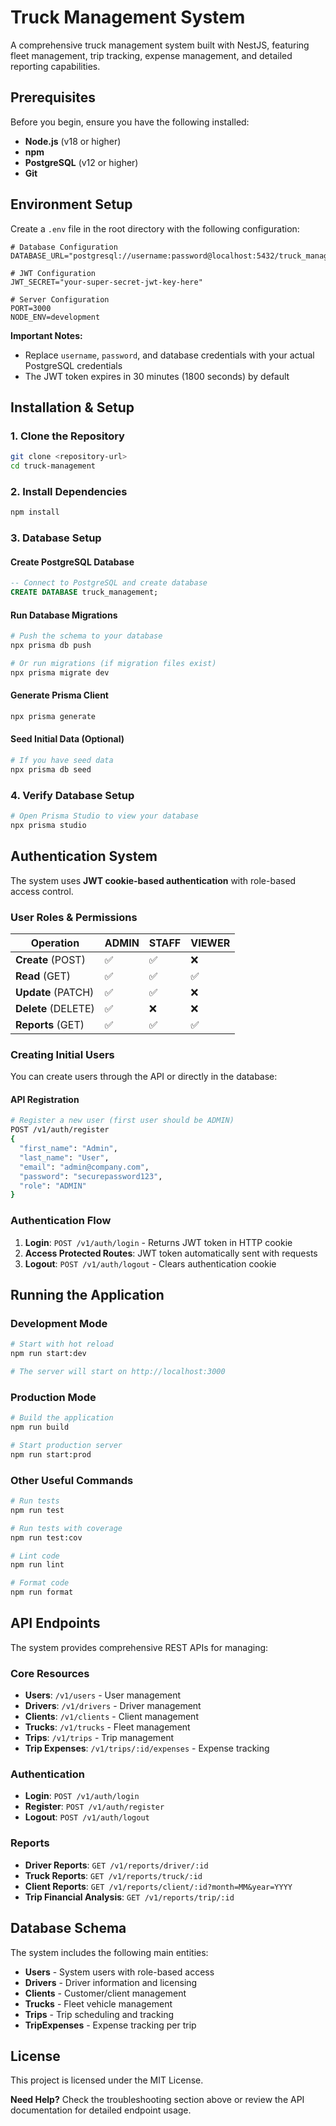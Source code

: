 
# Truck Management System

A comprehensive truck management system built with NestJS, featuring fleet management, trip tracking, expense management, and detailed reporting capabilities.

## Prerequisites

Before you begin, ensure you have the following installed:
- **Node.js** (v18 or higher)
- **npm**
- **PostgreSQL** (v12 or higher)
- **Git**

## Environment Setup

Create a `.env` file in the root directory with the following configuration:

```env
# Database Configuration
DATABASE_URL="postgresql://username:password@localhost:5432/truck_management"

# JWT Configuration
JWT_SECRET="your-super-secret-jwt-key-here"

# Server Configuration
PORT=3000
NODE_ENV=development
```

**Important Notes:**
- Replace `username`, `password`, and database credentials with your actual PostgreSQL credentials
- The JWT token expires in 30 minutes (1800 seconds) by default

## Installation & Setup

### 1. Clone the Repository
```bash
git clone <repository-url>
cd truck-management
```

### 2. Install Dependencies
```bash
npm install
```

### 3. Database Setup

#### Create PostgreSQL Database
```sql
-- Connect to PostgreSQL and create database
CREATE DATABASE truck_management;
```

#### Run Database Migrations
```bash
# Push the schema to your database
npx prisma db push

# Or run migrations (if migration files exist)
npx prisma migrate dev
```

#### Generate Prisma Client
```bash
npx prisma generate
```

#### Seed Initial Data (Optional)
```bash
# If you have seed data
npx prisma db seed
```

### 4. Verify Database Setup
```bash
# Open Prisma Studio to view your database
npx prisma studio
```

## Authentication System

The system uses **JWT cookie-based authentication** with role-based access control.

### User Roles & Permissions

| Operation | ADMIN | STAFF | VIEWER |
|-----------|-------|-------|--------|
| **Create** (POST) | ✅ | ✅ | ❌ |
| **Read** (GET) | ✅ | ✅ | ✅ |
| **Update** (PATCH) | ✅ | ✅ | ❌ |
| **Delete** (DELETE) | ✅ | ❌ | ❌ |
| **Reports** (GET) | ✅ | ✅ | ✅ |

### Creating Initial Users

You can create users through the API or directly in the database:

#### API Registration
```bash
# Register a new user (first user should be ADMIN)
POST /v1/auth/register
{
  "first_name": "Admin",
  "last_name": "User",
  "email": "admin@company.com",
  "password": "securepassword123",
  "role": "ADMIN"
}
```

### Authentication Flow
1. **Login**: `POST /v1/auth/login` - Returns JWT token in HTTP cookie
2. **Access Protected Routes**: JWT token automatically sent with requests
3. **Logout**: `POST /v1/auth/logout` - Clears authentication cookie

## Running the Application

### Development Mode
```bash
# Start with hot reload
npm run start:dev

# The server will start on http://localhost:3000
```

### Production Mode
```bash
# Build the application
npm run build

# Start production server
npm run start:prod
```

### Other Useful Commands
```bash
# Run tests
npm run test

# Run tests with coverage
npm run test:cov

# Lint code
npm run lint

# Format code
npm run format
```

## API Endpoints

The system provides comprehensive REST APIs for managing:

### Core Resources
- **Users**: `/v1/users` - User management
- **Drivers**: `/v1/drivers` - Driver management
- **Clients**: `/v1/clients` - Client management
- **Trucks**: `/v1/trucks` - Fleet management
- **Trips**: `/v1/trips` - Trip management
- **Trip Expenses**: `/v1/trips/:id/expenses` - Expense tracking

### Authentication
- **Login**: `POST /v1/auth/login`
- **Register**: `POST /v1/auth/register`
- **Logout**: `POST /v1/auth/logout`

### Reports
- **Driver Reports**: `GET /v1/reports/driver/:id`
- **Truck Reports**: `GET /v1/reports/truck/:id`
- **Client Reports**: `GET /v1/reports/client/:id?month=MM&year=YYYY`
- **Trip Financial Analysis**: `GET /v1/reports/trip/:id`

## Database Schema

The system includes the following main entities:
- **Users** - System users with role-based access
- **Drivers** - Driver information and licensing
- **Clients** - Customer/client management
- **Trucks** - Fleet vehicle management
- **Trips** - Trip scheduling and tracking
- **TripExpenses** - Expense tracking per trip

## License

This project is licensed under the MIT License.

**Need Help?** Check the troubleshooting section above or review the API documentation for detailed endpoint usage.
